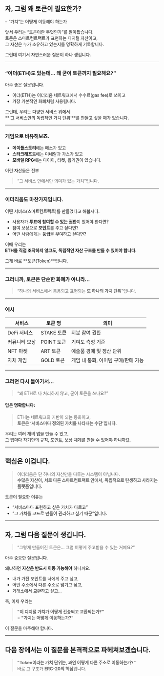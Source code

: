 ## 자, 그럼 왜 토큰이 필요한가?

– “가치”는 어떻게 이동해야 하는가

앞서 우리는 “토큰이란 무엇인가”를 알아봤습니다.  
토큰은 스마트컨트랙트가 표현하는 디지털 자산이고,  
그 자산은 누가 소유하고 있는지를 명확하게 기록합니다.

그런데 여기서 자연스러운 질문이 하나 생깁니다.

---

### “이더(ETH)도 있는데… 왜 굳이 토큰까지 필요해요?”

아주 좋은 질문입니다.

- 이더(ETH)는 이더리움 네트워크에서 수수료(gas fee)로 쓰이고
- 가장 기본적인 화폐처럼 사용됩니다.

그런데, 우리는 다양한 서비스 위에서  
**‘그 서비스만의 독립적인 가치 단위’**를 만들고 싶을 때가 있습니다.

---

### 게임으로 비유해보죠.

- **메이플스토리**에는 메소가 있고
- **스타크래프트**에는 미네랄과 가스가 있고
- **모바일 RPG**에는 다이아, 티켓, 뽑기권이 있습니다.

이런 자산들은 전부

> “그 서비스 안에서만 의미가 있는 가치”입니다.

---

### 이더리움도 마찬가지입니다.

어떤 서비스(스마트컨트랙트)를 만들었다고 해봅시다.

- 사용자가 **투표에 참여할 수 있는 권한**이 있어야 한다면?
- 참여 보상으로 **포인트**를 주고 싶다면?
- 어떤 사람에게는 **등급**을 부여하고 싶다면?

이때 우리는  
**ETH를 직접 조작하지 않고도, 독립적인 자산 구조를 만들 수 있어야 합니다.**

그게 바로 **토큰(Token)**입니다.

---

### 그러니까, 토큰은 단순한 화폐가 아니라…

> “하나의 서비스에서 통용되고 표현되는 **또 하나의 가치 단위**”입니다.

---

### 예시

| 서비스        | 토큰 명    | 의미                                |
| ------------- | ---------- | ----------------------------------- |
| DeFi 서비스   | STAKE 토큰 | 지분 참여 권한                      |
| 커뮤니티 보상 | POINT 토큰 | 기여도 측정 기준                    |
| NFT 마켓      | ART 토큰   | 예술품 경매 및 정산 단위            |
| 자체 게임     | GOLD 토큰  | 게임 내 통화, 아이템 구매/판매 가능 |

---

### 그러면 다시 돌아가서…

> “왜 ETH로 다 처리하지 않고, 굳이 토큰을 쓰나요?”

#### 답은 명확합니다:

> ETH는 네트워크의 기반이 되는 통화이고,  
> **토큰은 ‘서비스마다 정의된 가치를 나타내는 수단’입니다.**

우리는 여러 개의 앱을 만들 수 있고,  
그 앱마다 자기만의 규칙, 포인트, 보상 체계를 만들 수 있어야 하니까요.

---

## 핵심은 이겁니다.

> 이더리움은 단 하나의 자산만을 다루는 시스템이 아닙니다.  
> **수많은 자산이, 서로 다른 스마트컨트랙트 안에서, 독립적으로 탄생하고 사라지는 플랫폼입니다.**

토큰이 필요한 이유는

- “서비스마다 표현하고 싶은 가치가 다르고”
- “그 가치를 코드로 만들어 관리하고 싶기 때문”입니다.

---

## 자, 그럼 다음 질문이 생깁니다.

> “그렇게 만들어진 토큰은… 그럼 어떻게 주고받을 수 있는 거예요?”

아주 중요한 질문입니다.

왜냐하면 **자산은 반드시 이동 가능해야** 하니까요.

- 내가 가진 포인트를 너에게 주고 싶고,
- 어떤 주소에서 다른 주소로 넘기고 싶고,
- 거래소에서 교환하고 싶고…

즉, 이제 우리는

> **"이 디지털 가치가 어떻게 전송되고 교환되는가?"**  
> = **"가치는 어떻게 이동하는가?"**

이 질문을 마주해야 합니다.

---

## 다음 장에서는 이 질문을 본격적으로 파헤쳐보겠습니다.

> **"Token이라는 가치 단위는, 과연 어떻게 다른 주소로 이동하는가?"**  
> 바로 그 구조가 **ERC-20의 핵심**입니다.
